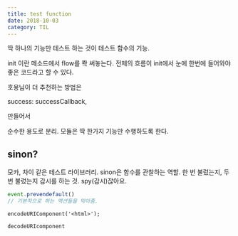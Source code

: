 ```yaml
---
title: test function
date: 2018-10-03
category: TIL
---
```


딱 하나의 기능만 테스트 하는 것이 테스트 함수의 기능.

init 이란 메소드에서 flow를 쫙 써놓는다. 전체의 흐름이 init에서 눈에 한번에 들어와야 좋은 코드라고 할 수 있다.

호용님이 더 추천하는 방법은

success: successCallback,

만들어서

순수한 용도로 분리. 모듈은 딱 한가지 기능만 수행하도록 한다.

## sinon?

모카, 차이 같은 테스트 라이브러리. sinon은 함수를 관찰하는 역할. 한 번 불렀는지, 두 번 불렀는지 감시를 하는 것. spy(감시)잖아요.

```javascript
event.prevendefault()
// 기본적으로 하는 액션들을 막아줌.
```

`encodeURIComponent('<html>');`

`decodeURIcomponent`
